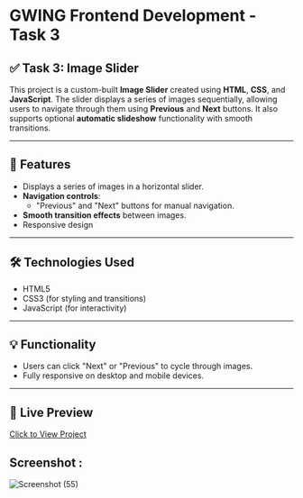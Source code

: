 # GWING Frontend Development - Task 3

## ✅ Task 3: Image Slider

This project is a custom-built **Image Slider** created using **HTML**, **CSS**, and **JavaScript**. The slider displays a series of images sequentially, allowing users to navigate through them using **Previous** and **Next** buttons. It also supports optional **automatic slideshow** functionality with smooth transitions.

---

## 🔹 Features

- Displays a series of images in a horizontal slider.
- **Navigation controls**:
  - "Previous" and "Next" buttons for manual navigation.
- **Smooth transition effects** between images.
- Responsive design

---

## 🛠 Technologies Used

- HTML5
- CSS3 (for styling and transitions)
- JavaScript (for interactivity)

---

## 💡 Functionality

- Users can click "Next" or "Previous" to cycle through images.
- Fully responsive on desktop and mobile devices.

---

## 🔗 Live Preview

[Click to View Project](https://kajuu1712.github.io/GWING_Week3_Task/)

## Screenshot :
![Screenshot (55)](https://github.com/user-attachments/assets/e43cf9f9-3b54-4d3a-adb8-3ae838cb75db)
